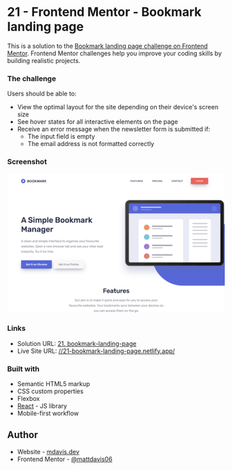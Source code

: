 # 21 - Frontend Mentor - Bookmark landing page

This is a solution to the [Bookmark landing page challenge on Frontend Mentor](https://www.frontendmentor.io/challenges/bookmark-landing-page-5d0b588a9edda32581d29158). Frontend Mentor challenges help you improve your coding skills by building realistic projects.

### The challenge

Users should be able to:

- View the optimal layout for the site depending on their device's screen size
- See hover states for all interactive elements on the page
- Receive an error message when the newsletter form is submitted if:
  - The input field is empty
  - The email address is not formatted correctly

### Screenshot

![](./screenshot.jpg)

### Links

- Solution URL: [21. bookmark-landing-page](https://github.com/mattdavis06/Frontend-Mentor-Projects/tree/main/21.%20bookmark-landing-page)
- Live Site URL: [//21-bookmark-landing-page.netlify.app/](https://21-bookmark-landing-page.netlify.app/)

### Built with

- Semantic HTML5 markup
- CSS custom properties
- Flexbox
- [React](https://reactjs.org/) - JS library
- Mobile-first workflow

## Author

- Website - [mdavis.dev](https://www.mdavis.dev)
- Frontend Mentor - [@mattdavis06](https://www.frontendmentor.io/profile/mattdavis06)
